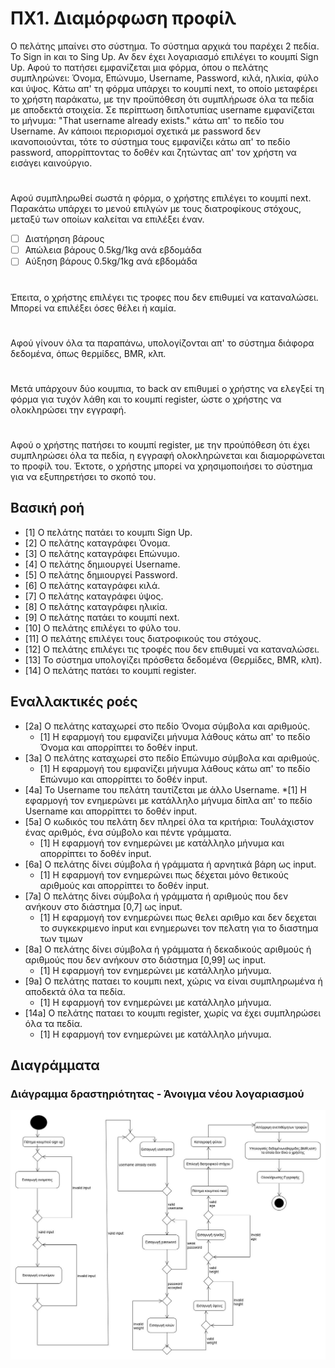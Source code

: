 # ΠΧ1. Διαμόρφωση προφίλ

Ο πελάτης μπαίνει στο σύστημα. Το σύστημα αρχικά του παρέχει 2 πεδία. Το Sign in και το Sing Up. 
Αν δεν έχει λογαριασμό επιλέγει το κουμπί Sign Up. Αφού το πατήσει εμφανίζεται μια φόρμα, όπου ο πελάτης συμπληρώνει:
 Όνομα, Επώνυμο, Username, Password, κιλά, ηλικία, φύλο και ύψος. Κάτω απ' τη φόρμα υπάρχει το κουμπί next,
  το οποίο μεταφέρει το χρήστη παράκατω, με την προϋπόθεση ότι συμπλήρωσε όλα τα πεδία με αποδεκτά στοιχεία. 
  Σε περίπτωση διπλοτυπίας username εμφανίζεται το μήνυμα: "That username already exists." κάτω απ' το πεδίο του Username.
  Αν κάποιοι περιορισμοί σχετικά με password δεν ικανοποιούνται, τότε το σύστημα τους εμφανίζει κάτω απ' το πεδίο password,
  απορρίπτοντας το δοθέν και ζητώντας απ' τον χρήστη να εισάγει καινούργιο.

#
Αφού συμπληρωθεί σωστά η φόρμα, ο χρήστης επιλέγει το κουμπί next.
Παρακάτω υπάρχει το μενού επιλγών με τους διατροφίκους στόχους, μεταξύ των οποίων καλείται να επιλέξει έναν.

* [ ] Διατήρηση βάρους
* [ ] Απώλεια βάρους 0.5kg/1kg ανά εβδομάδα
* [ ] Αύξηση βάρους 0.5kg/1kg ανά εβδομάδα

#
Έπειτα, ο χρήστης επιλέγει τις τροφες που δεν επιθυμεί να καταναλώσει. Μπορεί να επιλέξει όσες θέλει ή καμία.

#
Αφού γίνουν όλα τα παραπάνω, υπολογίζονται απ' το σύστημα διάφορα δεδομένα, όπως θερμίδες, BMR, κλπ.

#
Μετά υπάρχουν δύο κουμπια, το back αν επιθυμεί ο χρήστης να ελεγξεί τη φόρμα για τυχόν λάθη και το κουμπί register, ώστε ο χρήστης να ολοκληρώσει την εγγραφή.

#
Αφού ο χρήστης πατήσει το κουμπί register, με την προύπόθεση ότι έχει συμπληρώσει όλα τα πεδία, η εγγραφή ολοκληρώνεται και διαμορφώνεται το προφίλ του. Έκτοτε, ο χρήστης μπορεί να χρησιμοποιήσει το σύστημα για να εξυπηρετήσει το σκοπό του.

## Βασική ροή

* [1]  Ο πελάτης πατάει το κουμπι Sign Up.
* [2]  O πελάτης καταγράφει Όνομα.
* [3]  O πελάτης καταγράφει Επώνυμο.
* [4]  O πελάτης δημιουργεί Username.
* [5]  O πελάτης δημιουργεί Password.
* [6]  O πελάτης καταγράφει κιλά.
* [7]  O πελάτης καταγράφει ύψος.
* [8]  Ο πελάτης καταγράφει ηλικία.
* [9] Ο πελάτης πατάει το κουμπί next. 
* [10] Ο πελάτης επιλέγει το φύλο του.
* [11] Ο πελάτης επιλέγει τους διατροφικούς του στόχους.
* [12] Ο πελάτης επιλέγει τις τροφές που δεν επιθυμεί να καταναλώσει.
* [13] To σύστημα υπολογίζει πρόσθετα δεδομένα (Θερμίδες, BMR, κλπ).
* [14] Ο πελάτης πατάει το κουμπί register.

## Εναλλακτικές ροές

* [2a] Ο πελάτης καταχωρεί στο πεδίο Όνομα σύμβολα και αριθμούς.
  * [1] Η εφαρμογή του εμφανίζει μήνυμα λάθους κάτω απ' το πεδίο Όνομα και απορρίπτει το δοθέν input.
* [3a] Ο πελάτης καταχωρεί στο πεδίο Επώνυμο σύμβολα και αριθμούς.
  * [1] Η εφαρμογή του εμφανίζει μήνυμα λάθους κάτω απ' το πεδίο Επώνυμο και απορρίπτει το δοθέν input.
* [4a] To Username του πελάτη ταυτίζεται με άλλο Username.
     *[1] Η εφαρμογή τον ενημερώνει με κατάλληλο μήνυμα δίπλα απ' το πεδίο Username και απορρίπτει το δοθέν input.
* [5a] Ο κωδικός του πελάτη δεν πληρεί όλα τα κριτήρια: Τουλάχιστον ένας αριθμός, ένα σύμβολο και πέντε γράμματα.
  * [1] Η εφαρμογή τον ενημερώνει με κατάλληλο μήνυμα και απορρίπτει το δοθέν input.
* [6a] Ο πελάτης δίνει σύμβολα ή γράμματα ή αρνητικά βάρη ως input.
  * [1] Η εφαρμογή τον ενημερώνει πως δέχεται μόνο θετικούς αριθμούς και απορρίπτει το δοθέν input.
* [7a] Ο πελάτης δίνει σύμβολα ή γράμματα ή αριθμούς που δεν ανήκουν στο διάστημα [0,7] ως input.
  * [1] Η εφαρμογή τον ενημερώνει πως θελει αριθμο και δεν δεχεται το συγκεκριμενο input και ενημερωνει τον πελατη για το διαστημα των τιμων
* [8a] Ο πελάτης δίνει σύμβολα ή γράμματα ή δεκαδικούς αριθμούς ή αριθμούς που δεν ανήκουν στο διάστημα [0,99] ως input.
  * [1] Η εφαρμογή τον ενημερώνει με κατάλληλο μήνυμα.
* [9a] Ο πελάτης παταει το κουμπι next, χώρις να είναι συμπληρωμένα ή αποδεκτά όλα τα πεδία.
  * [1] Η εφαρμογή τον ενημερώνει με κατάλληλο μήνυμα.
* [14a] Ο πελάτης παταει το κουμπι register, χωρίς να έχει συμπληρώσει όλα τα πεδία.
  * [1] Η εφαρμογή τον ενημερώνει με κατάλληλο μήνυμα.
  
## Διαγράμματα
  
### Διάγραμμα δραστηριότητας - Άνοιγμα νέου λογαριασμού
![Διάγραμμα δραστηριότητα - Άνοιγμα Λογαριασμού](Diagrams/activity-create-account.jpg)
